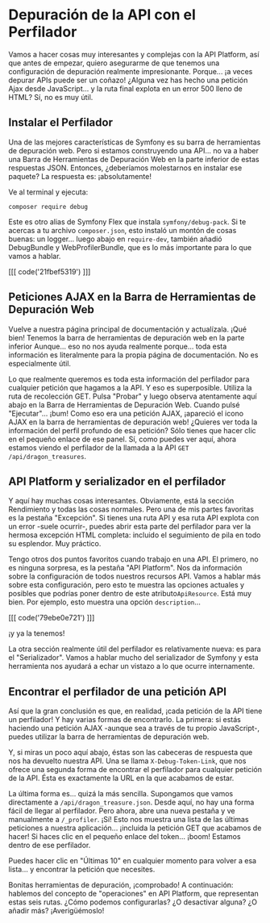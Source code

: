 # Depuración de la API con el Perfilador

Vamos a hacer cosas muy interesantes y complejas con la API Platform, así que antes de empezar, quiero asegurarme de que tenemos una configuración de depuración realmente impresionante. Porque... ¡a veces depurar APIs puede ser un coñazo! ¿Alguna vez has hecho una petición Ajax desde JavaScript... y la ruta final explota en un error 500 lleno de HTML? Sí, no es muy útil.

## Instalar el Perfilador

Una de las mejores características de Symfony es su barra de herramientas de depuración web. Pero si estamos construyendo una API... no va a haber una Barra de Herramientas de Depuración Web en la parte inferior de estas respuestas JSON. Entonces, ¿deberíamos molestarnos en instalar ese paquete? La respuesta es: ¡absolutamente!

Ve al terminal y ejecuta:

```terminal
composer require debug
```

Este es otro alias de Symfony Flex que instala `symfony/debug-pack`. Si te acercas a tu archivo `composer.json`, esto instaló un montón de cosas buenas: un logger... luego abajo en `require-dev`, también añadió DebugBundle y WebProfilerBundle, que es lo más importante para lo que vamos a hablar.

[[[ code('21fbef5319') ]]]

## Peticiones AJAX en la Barra de Herramientas de Depuración Web

Vuelve a nuestra página principal de documentación y actualízala. ¡Qué bien! Tenemos la barra de herramientas de depuración web en la parte inferior Aunque... eso no nos ayuda realmente porque... toda esta información es literalmente para la propia página de documentación. No es especialmente útil.

Lo que realmente queremos es toda esta información del perfilador para cualquier petición que hagamos a la API. Y eso es superposible. Utiliza la ruta de recolección GET. Pulsa "Probar" y luego observa atentamente aquí abajo en la Barra de Herramientas de Depuración Web. Cuando pulsé "Ejecutar"... ¡bum! Como eso era una petición AJAX, ¡apareció el icono AJAX en la barra de herramientas de depuración web! ¿Quieres ver toda la información del perfil profundo de esa petición? Sólo tienes que hacer clic en el pequeño enlace de ese panel. Sí, como puedes ver aquí, ahora estamos viendo el perfilador de la llamada a la API `GET /api/dragon_treasures`.

## API Platform y serializador en el perfilador

Y aquí hay muchas cosas interesantes. Obviamente, está la sección Rendimiento y todas las cosas normales. Pero una de mis partes favoritas es la pestaña "Excepción". Si tienes una ruta API y esa ruta API explota con un error -suele ocurrir-, puedes abrir esta parte del perfilador para ver la hermosa excepción HTML completa: incluido el seguimiento de pila en todo su esplendor. Muy práctico.

Tengo otros dos puntos favoritos cuando trabajo en una API. El primero, no es ninguna sorpresa, es la pestaña "API Platform". Nos da información sobre la configuración de todos nuestros recursos API. Vamos a hablar más sobre esta configuración, pero esto te muestra las opciones actuales y posibles que podrías poner dentro de este atributo`ApiResource`. Está muy bien. Por ejemplo, esto muestra una opción `description`... 

[[[ code('79ebe0e721') ]]]

¡y ya la tenemos!

La otra sección realmente útil del perfilador es relativamente nueva: es para el "Serializador". Vamos a hablar mucho del serializador de Symfony y esta herramienta nos ayudará a echar un vistazo a lo que ocurre internamente.

## Encontrar el perfilador de una petición API

Así que la gran conclusión es que, en realidad, ¡cada petición de la API tiene un perfilador! Y hay varias formas de encontrarlo. La primera: si estás haciendo una petición AJAX -aunque sea a través de tu propio JavaScript-, puedes utilizar la barra de herramientas de depuración web.

Y, si miras un poco aquí abajo, éstas son las cabeceras de respuesta que nos ha devuelto nuestra API. Una se llama `X-Debug-Token-Link`, que nos ofrece una segunda forma de encontrar el perfilador para cualquier petición de la API. Ésta es exactamente la URL en la que acabamos de estar.

La última forma es... quizá la más sencilla. Supongamos que vamos directamente a `/api/dragon_treasure.json`. Desde aquí, no hay una forma fácil de llegar al perfilador. Pero ahora, abre una nueva pestaña y ve manualmente a `/_profiler`. ¡Sí! Esto nos muestra una lista de las últimas peticiones a nuestra aplicación... ¡incluida la petición GET que acabamos de hacer! Si haces clic en el pequeño enlace del token... ¡boom! Estamos dentro de ese perfilador.

Puedes hacer clic en "Últimas 10" en cualquier momento para volver a esa lista... y encontrar la petición que necesites.

Bonitas herramientas de depuración, ¡comprobado! A continuación: hablemos del concepto de "operaciones" en API Platform, que representan estas seis rutas. ¿Cómo podemos configurarlas? ¿O desactivar alguna? ¿O añadir más? ¡Averigüémoslo!
